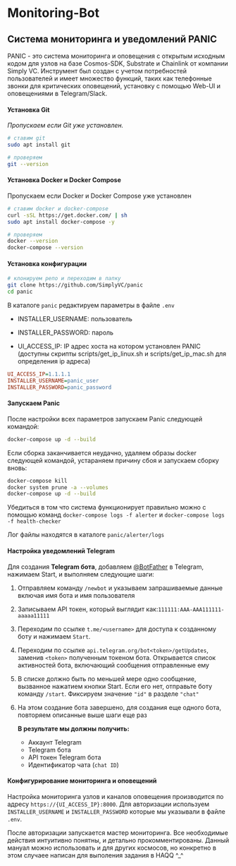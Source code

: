 # Monitoring-Bot
## Система мониторинга и уведомлений PANIC

PANIC - это система мониторинга и оповещения с открытым исходным кодом для узлов на базе Cosmos-SDK, Substrate и Chainlink от компании Simply VC. Инструмент был создан с учетом потребностей пользователей и имеет множество функций, таких как телефонные звонки для критических оповещений, установку с помощью Web-UI и оповещениями в  Telegram/Slack.

#### Установка Git
*Пропускаем если Git уже установлен.*

  ```bash
  # ставим git
  sudo apt install git
  
  # проверяем
  git --version
  ```
#### Установка Docker и Docker Compose

Пропускаем если Docker и Docker Compose уже установлен

```bash
# ставим docker и docker-compose
curl -sSL https://get.docker.com/ | sh
sudo apt install docker-compose -y

# проверяем
docker --version
docker-compose --version
```

#### Установка конфигурации

```bash
# клонируем репо и переходим в папку
git clone https://github.com/SimplyVC/panic
cd panic
```

В каталоге `panic` редактируем параметры в файле `.env`

- INSTALLER_USERNAME: пользователь

- INSTALLER_PASSWORD: пароль

- UI_ACCESS_IP: IP адрес хоста на котором установлен PANIC (доступны скрипты scripts/get_ip_linux.sh и scripts/get_ip_mac.sh для определения ip адреса)

```ini
UI_ACCESS_IP=1.1.1.1
INSTALLER_USERNAME=panic_user
INSTALLER_PASSWORD=panic_password
```

#### Запускаем Panic

После настройки всех параметров запускаем Panic следующей командой:

```bash
docker-compose up -d --build
```
Если сборка заканчивается неудачно, удаляем образы docker следующей командой, устараняем причину сбоя и запускаем сборку вновь:

```bash
docker-compose kill
docker system prune -a --volumes
docker-compose up -d --build
```

Убедиться в том что система функционирует правильно можно с помощью команд `docker-compose logs -f alerter` и `docker-compose logs -f health-checker`

Лог файлы находятся в каталоге `panic/alerter/logs`

#### Настройка уведомлений Telegram

Для создания **Telegram бота**, добавляем [@BotFather](https://telegram.me/BotFather) в Telegram, нажимаем Start, и выполняем следующие шаги:

1. Отправляем команду `/newbot` и указываем запрашиваемые данные включая имя бота и имя пользователя

2. Записываем API токен, который выглядит как:`111111:AAA-AAA111111-aaaaa11111`

3. Переходим по ссылке `t.me/<username>` для доступа к созданному боту и нажимаем `Start`.

4. Переходим по ссылке `api.telegram.org/bot<token>/getUpdates`, заменив `<token>` полученным токеном бота. Открывается список активностей бота, включающий сообщения отправленные ему

5. В списке должно быть по меньшей мере одно сообщение, вызванное нажатием кнопки Start. Если его нет, отправьте боту команду `/start`. Фиксируем значение `"id"` в разделе `"chat"`

6. На этом создание бота завершено, для создания еще одного бота, повторяем описанные выше шаги еще раз

   **В результате мы должны получить:**

   - Аккаунт Telegram
   - Telegram бота
   - API токен Telegram бота
   - Идентификатор чата (`chat ID`) 

#### Конфигурирование мониторинга и оповещений

Настройка мониторинга узлов и каналов оповещения производится по адресу `https://{UI_ACCESS_IP}:8000`. Для авторизации используем `INSTALLER_USERNAME` и `INSTALLER_PASSWORD` которые мы указывали в файле `.env`. 

После авторизации запускается мастер мониторинга. Все необходимые действия интуитивно понятны, и детально прокомментированы.
Данный мануал можно использовать и для других космосов, но конкретно в этом случаее написан для выполения задания в HAQQ ^_^
